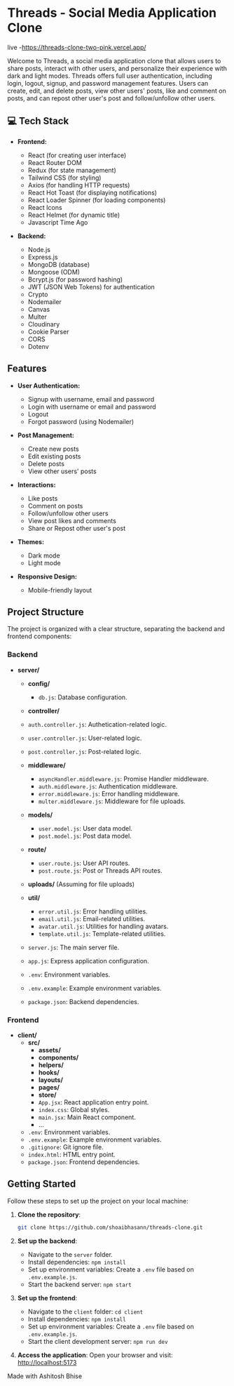 # Threads - Social Media Application Clone
live -https://threads-clone-two-pink.vercel.app/

Welcome to Threads, a social media application clone that allows users to share posts, interact with other users, and personalize their experience with dark and light modes. Threads offers full user authentication, including login, logout, signup, and password management features. Users can create, edit, and delete posts, view other users' posts, like and comment on posts, and can repost other user's post and follow/unfollow other users.


## 💻 Tech Stack

- **Frontend:**
  - React (for creating user interface)
  - React Router DOM
  - Redux (for state management)
  - Tailwind CSS (for styling)
  - Axios (for handling HTTP requests)
  - React Hot Toast (for displaying notifications)
  - React Loader Spinner (for loading components)
  - React Icons
  - React Helmet (for dynamic title)
  - Javascript Time Ago


- **Backend:**
  - Node.js
  - Express.js
  - MongoDB (database)
  - Mongoose (ODM)
  - Bcrypt.js (for password hashing)
  - JWT (JSON Web Tokens) for authentication
  - Crypto
  - Nodemailer
  - Canvas
  - Multer
  - Cloudinary
  - Cookie Parser
  - CORS
  - Dotenv


## Features

- **User Authentication:**
  - Signup with username, email and password
  - Login with username or email and password
  - Logout
  - Forgot password (using Nodemailer)

- **Post Management:**
  - Create new posts
  - Edit existing posts
  - Delete posts
  - View other users' posts

- **Interactions:**
  - Like posts
  - Comment on posts
  - Follow/unfollow other users
  - View post likes and comments
  - Share or Repost other user's post

- **Themes:**
  - Dark mode
  - Light mode

- **Responsive Design:**
  - Mobile-friendly layout



## Project Structure

The project is organized with a clear structure, separating the backend and frontend components:



### Backend
- **server/**
  - **config/**
    - `db.js`: Database configuration.
  - **controller/**
   - `auth.controller.js`: Authetication-related logic.
    - `user.controller.js`: User-related logic.
    - `post.controller.js`: Post-related logic.

  - **middleware/**
     - `asyncHandler.middleware.js`: Promise Handler middleware.
    - `auth.middleware.js`: Authentication middleware.
    - `error.middleware.js`: Error handling middleware.
    - `multer.middleware.js`: Middleware for file uploads.
  - **models/**
    - `user.model.js`: User data model.
    - `post.model.js`: Post data model.

  - **route/**
    - `user.route.js`: User API routes.
    - `post.route.js`: Post or Threads API routes.

  - **uploads/**
    (Assuming for file uploads)

  - **util/**
    - `error.util.js`: Error handling utilities.
    - `email.util.js`: Email-related utilities.
    - `avatar.util.js`: Utilities for handling avatars.
    - `template.util.js`: Template-related utilities.
  - `server.js`: The main server file.
  - `app.js`: Express application configuration.
  - `.env`: Environment variables.
  - `.env.example`: Example environment variables.
  - `package.json`: Backend dependencies.

### Frontend
- **client/**
  - **src/**
    - **assets/**
    - **components/**
    - **helpers/**
    - **hooks/**
    - **layouts/**
    - **pages/**
    - **store/**
    - `App.jsx`: React application entry point.
    - `index.css`: Global styles.
    - `main.jsx`: Main React component.
    - ...
  - `.env`: Environment variables.
  - `.env.example`: Example environment variables.
  - `.gitignore`: Git ignore file.
  - `index.html`: HTML entry point.
  - `package.json`: Frontend dependencies.


## Getting Started

Follow these steps to set up the project on your local machine:

1. **Clone the repository**:
   ```bash
   git clone https://github.com/shoaibhasann/threads-clone.git
   ```

2. **Set up the backend**:
   - Navigate to the `server` folder.
   - Install dependencies: `npm install`
   - Set up environment variables: Create a `.env` file based on `.env.example.js`.
   - Start the backend server: `npm start`

3. **Set up the frontend**:
   - Navigate to the `client` folder: `cd client`
   - Install dependencies: `npm install`
   - Set up environment variables: Create a `.env` file based on `.env.example.js`.
   - Start the client development server: `npm run dev`

4. **Access the application**:
   Open your browser and visit: [http://localhost:5173](http://localhost:5173)

Made with Ashitosh Bhise


